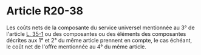 # Article R20-38

Les coûts nets de la composante du service universel mentionnée au 3° de l'article [L. 35-1][1] ou des composantes ou des éléments des composantes décrites aux 1° et 2° du même article prennent en compte, le cas échéant, le coût net de l'offre mentionnée au 4° du même article.

 [1]: /affichCodeArticle.do?cidTexte=LEGITEXT000006070987&idArticle=LEGIARTI000006465416&dateTexte=&categorieLien=cid